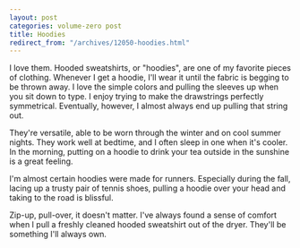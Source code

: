 ```yaml
---
layout: post
categories: volume-zero post
title: Hoodies
redirect_from: "/archives/12050-hoodies.html"
---
```



I love them. Hooded sweatshirts, or "hoodies", are one of my favorite pieces of clothing. Whenever I get a hoodie, I'll wear it until the fabric is begging to be thrown away. I love the simple colors and pulling the sleeves up when you sit down to type. I enjoy trying to make the drawstrings perfectly symmetrical. Eventually, however, I almost always end up pulling that string out.

They're versatile, able to be worn through the winter and on cool summer nights. They work well at bedtime, and I often sleep in one when it's cooler. In the morning, putting on a hoodie to drink your tea outside in the sunshine is a great feeling.

I'm almost certain hoodies were made for runners. Especially during the fall, lacing up a trusty pair of tennis shoes, pulling a hoodie over your head and taking to the road is blissful.

Zip-up, pull-over, it doesn't matter. I've always found a sense of comfort when I pull a freshly cleaned hooded sweatshirt out of the dryer. They'll be something I'll always own.
